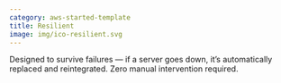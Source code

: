 ```yaml
---
category: aws-started-template
title: Resilient
image: img/ico-resilient.svg
---
```


Designed to survive failures — if a server goes down, it’s automatically
replaced and reintegrated. Zero manual intervention required.
